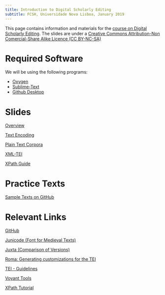 ```yaml
---
title: Introduction to Digital Scholarly Editing
subtitle: FCSH, Universidade Nova Lisboa, January 2019
---
```

This page contains information and materials for the [course on Digital Scholarly Editing](http://fcsh.unl.pt/formacao-ao-longo-da-vida/cursos-livres/CAN/cursos-can-1/introducao-a-edicao-digital-academica). The slides are under a [Creative Commons Attribution-Non Comercial-Share Alike Licence (CC BY-NC-SA)](https://creativecommons.org/licenses/by-nc-sa/4.0/legalcode)

# Required Software

We will be using the following programs:

+ [Oxygen](https://www.oxygenxml.com/)
+ [Sublime-Text](https://www.sublimetext.com/)
+ [Github Desktop](https://desktop.github.com/)


# Slides

[Overview](https://GusRiva.github.io/slides/DSE_Intro.pdf)

[Text Encoding](https://GusRiva.github.io/slides/DSE_Digital_Text_Unicode.pdf)

[Plain Text Corpora](https://GusRiva.github.io/slides/DSE_Plain_Text_Corpora.pdf)

[XML-TEI](https://GusRiva.github.io/slides/DSE_TEI_intro.pdf)

[XPath Guide](https://GusRiva.github.io/slides/DSE_XPath_Guide.pdf)


# Practice Texts

<a href="https://github.com/Curso-NOVA-2019/sample-texts">Sample Texts on GitHub</a>

# Relevant Links

<a href="https://github.com/">GitHub</a>

<a href="http://junicode.sourceforge.net/">Junicode (Font for Medieval Texts)</a>

<a href="http://juxtacommons.org/">Juxta (Comparison of Versions)</a>

<a href="http://roma.tei-c.org/">Roma: Generating customizations for the TEI</a>

<a href="http://www.tei-c.org/release/doc/tei-p5-doc/en/html/index.html">TEI - Guidelines</a>

<a href="https://voyant-tools.org/">Voyant Tools</a>

<a href="https://www.w3schools.com/xml/xpath_intro.asp">XPath Tutorial</a>